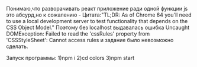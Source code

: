 Понимаю,что разворачивать реакт приложение ради одной функции js это абсурд,но к сожалению - Цитата:"TL;DR: As of Chrome 64 you'll need to use a local development server to test functionality that depends on the CSS Object Model." Поэтому без localhost выдавалась ошибка Uncaught DOMException: Failed to read the 'cssRules' property from 'CSSStyleSheet': Cannot access rules и задание было невозможно сделать.

Запуск программы:
1)npm i 
2)cd colors
3)npm start
